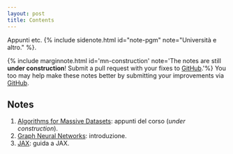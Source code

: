 ```yaml
---
layout: post
title: Contents
---
```

<span class="newthought">Appunti etc.</span> {% include sidenote.html id="note-pgm" note="Università e altro." %}.

{% include marginnote.html id='mn-construction' note='The notes are still **under construction**! Submit a pull request with your fixes to [GitHub](https://github.com/banda-larga/uni-notes).'%}
You too may help make these notes better by submitting your improvements via [GitHub](https://github.com/banda-larga/uni-notes).

## Notes

1. [Algorithms for Massive Datasets](notes/afmds/): appunti del corso (*under construction*).
2. [Graph Neural Networks](notes/gnn/): introduzione.
3. [JAX](notes/jax/): guida a JAX.